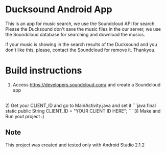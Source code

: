 # Ducksound Android App
This is an app for music search, we use the Soundcloud API for search. 
Please the Ducksound don't save the music files in the our server, 
we use the Soundcloud database for searching and download the musics.

if your music is showing in the search results of the 
Ducksound and you don't like this, please, contact the 
Soundcloud for remove it. Thankyou.

# Build instructions

1) Access https://developers.soundcloud.com/ and create a Soundcloud app
<br>
2) Get your CLIENT_ID and go to MainActivity.java and set it
  ```java
    final static public String CLIENT_ID = "YOUR CLIENT ID HERE";
  ```
3) Make and Run yout project :)

## Note

This project was created and tested only with Android Studio 2.1.2

